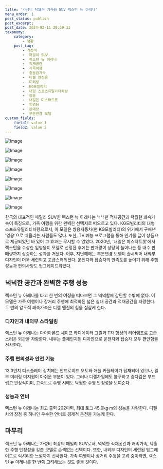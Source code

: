 ```yaml
---
title: '가성비 탁월한 가족용 SUV 렉스턴 뉴 아레나'
menu_order: 1
post_status: publish
post_excerpt: 
post_date: 2024-02-11 20:39:33
taxonomy:
    category:
        - 생활
    post_tag:
        - 가성비
        -  패밀리 SUV
        -  렉스턴 뉴 아레나
        -  적재공간
        -  가족여행
        -  충분급가속
        -  디젤 엔진음
        -  미러링
        -  KG모빌리티
        -  대형 스포츠유틸리티차량
        -  영웅
        -  내일은 미스터트롯
        -  임영웅
        -  판매량
        -  부분변경 모델
custom_fields:
    field1: value 1
    field2: value 2
---
```


![Image](https://imgnews.pstatic.net/image/015/2024/02/11/0004947205_001_20240211143801048.jpg?type=w647)

![Image](https://imgnews.pstatic.net/image/015/2024/02/11/0004947205_002_20240211143801077.gif?type=w647)

![Image](https://imgnews.pstatic.net/image/015/2024/02/11/0004947205_003_20240211143801433.gif?type=w647)

![Image](https://imgnews.pstatic.net/image/015/2024/02/11/0004947205_004_20240211143801702.gif?type=w647)

![Image](https://imgnews.pstatic.net/image/015/2024/02/11/0004947205_005_20240211143802061.gif?type=w647)

![Image](https://imgnews.pstatic.net/image/015/2024/02/11/0004947205_006_20240211143802425.gif?type=w647)

![Image](https://imgnews.pstatic.net/image/015/2024/02/11/0004947205_007_20240211143802585.gif?type=w647)

![Image](https://imgnews.pstatic.net/image/015/2024/02/11/0004947205_008_20240211143802905.gif?type=w647)

한국의 대표적인 패밀리 SUV인 렉스턴 뉴 아레나는 넉넉한 적재공간과 탁월한 쾌속가속이 특징으로, 가족 여행을 위한 완벽한 선택지로 떠오르고 있다. KG모빌리티의 대형 스포츠유틸리티차량으로서, 이 모델은 쌍용자동차(현 KG모빌리티)의 위기에서 구해낸 '영웅'으로 떠올리는 사람들도 많다. 또한, TV 예능 프로그램을 통해 인기를 끌어 상품으로 제공되었던 바 있어 그 효과는 무시할 수 없었다.
2020년, '내일은 미스터트롯'에서 렉스턴을 수상한 임영웅이 모델로 선정된 후에는 판매량이 상당히 늘어나는 등 내수 판매량까지 상승하는 성과를 거뒀다. 이후, 지난해에는 부분변경 모델이 출시되어 내외부 디자인이 더욱 세련되고 고급스러워졌다. 운전자와 탑승자의 만족도를 높이기 위해 주행 성능과 편의사양도 업그레이드되었다.
## 넉넉한 공간과 완벽한 주행 성능
렉스턴 뉴 아레나를 타고 한 번의 여정을 떠나보면 그 넉넉함에 감탄할 수밖에 없다. 이 모델은 가족 여행이나 장거리 주행에 최적화된 넓은 실내 공간과 적재공간을 자랑한다. 두 번의 압도적 쾌속가속은 디젤 엔진의 힘을 실감케 한다.
### 디자인과 내외부 스타일링
렉스턴 뉴 아레나는 다이아몬드 셰이프 라디에이터 그릴과 T자 형상의 리어램프로 고급스러운 외관을 자랑한다. 내부는 풀체인지된 디자인으로 운전자와 탑승자 모두 편안함을 선사한다.
### 주행 편의성과 안전 기능
12.3인치 디스플레이 장치에는 안드로이드 오토와 애플 카플레이가 탑재되어 있으나, 일부 미러링 미지원이 아쉬운 부분이 있다. 그러나 디젤차임에도 불구하고 승차감은 부드럽고 안정적이며, 고속도로 주행 시에도 탁월한 주행 안정성을 보여준다.
### 성능과 연비
렉스턴 뉴 아레나는 최고 출력 202마력, 최대 토크 45.0kg·m의 성능을 자랑한다. 디젤차의 장점 중 하나인 우수한 연비로 경제적 운전을 가능케 한다.
## 마무리
렉스턴 뉴 아레나는 가성비 최강의 패밀리 SUV로서, 넉넉한 적재공간과 쾌속가속, 탁월한 주행 안정성을 갖춘 모델로 손색없는 선택이다. 또한, 내외부 디자인의 세련된 업그레이드로 럭셔리한 느낌까지 선사한다. 가족 여행이나 장거리 주행을 고려 중이라면, 렉스턴 뉴 아레나를 한 번쯤 고려해보는 것도 좋을 것이다.
